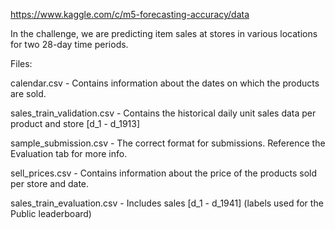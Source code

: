 https://www.kaggle.com/c/m5-forecasting-accuracy/data

In the challenge, we are predicting item sales at stores in various locations for two 28-day time periods.

Files:

calendar.csv - Contains information about the dates on which the products are sold.

sales_train_validation.csv - Contains the historical daily unit sales data per product and store [d_1 - d_1913]

sample_submission.csv - The correct format for submissions. Reference the Evaluation tab for more info.

sell_prices.csv - Contains information about the price of the products sold per store and date.

sales_train_evaluation.csv - Includes sales [d_1 - d_1941] (labels used for the Public leaderboard)
